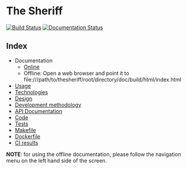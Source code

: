 # The Sheriff

[![Build Status](https://travis-ci.org/tripledes/thesheriff.svg?branch=master)](https://travis-ci.org/tripledes/thesheriff) [![Documentation Status](https://readthedocs.org/projects/thesheriff/badge/?version=latest)](https://thesheriff.readthedocs.io/en/latest/?badge=latest)

## Index

* Documentation
  * [Online](http://thesheriff.rtfd.io)
  * Offline:
    Open a web browser and point it to file:///path/to/thesheriff/root/directory/doc/build/html/index.html
* [Usage](https://thesheriff.readthedocs.io/en/latest/usage.html)
* [Technologies](https://thesheriff.readthedocs.io/en/latest/technologies.html)
* [Design](https://thesheriff.readthedocs.io/en/latest/design.html)
* [Development methodology](https://thesheriff.readthedocs.io/en/latest/methodology.html)
* [API Documentation](https://thesheriff.readthedocs.io/en/latest/index.html#api-documentation)
* [Code](thesheriff/)
* [Tests](tests/)
* [Makefile](Makefile)
* [Dockerfile](Dockerfile.thesheriff)
* [CI results](https://travis-ci.org/tripledes/thesheriff)

**NOTE**: for using the offline documentation, please follow the navigation menu on the left hand side of the screen.
